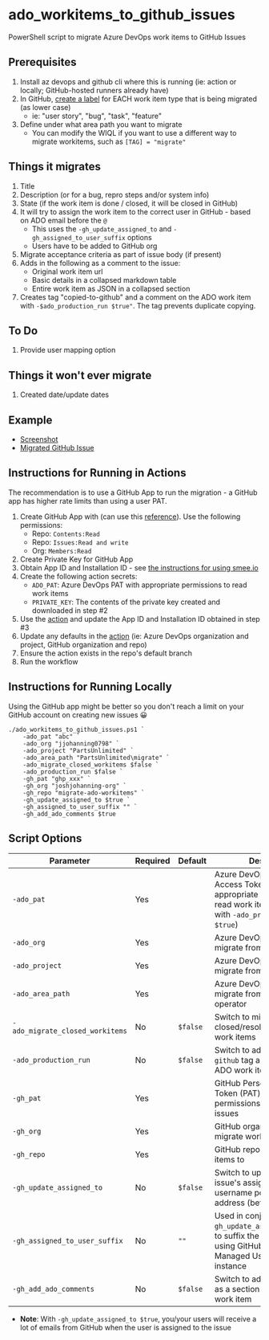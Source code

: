 # ado_workitems_to_github_issues

PowerShell script to migrate Azure DevOps work items to GitHub Issues

## Prerequisites

1. Install az devops and github cli where this is running (ie: action or locally;
   GitHub-hosted runners already have)
2. In GitHub, [create a label](https://docs.github.com/en/issues/using-labels-and-milestones-to-track-work/managing-labels)
   for EACH work item type that is being migrated (as lower case)
    - ie: "user story", "bug", "task", "feature"
3. Define under what area path you want to migrate
    - You can modify the WIQL if you want to use a different way to migrate workitems,
    such as `[TAG] = "migrate"`

## Things it migrates

1. Title
2. Description (or for a bug, repro steps and/or system info)
3. State (if the work item is done / closed, it will be closed in GitHub)
4. It will try to assign the work item to the correct user in GitHub - based on
    ADO email before the `@`
    - This uses the `-gh_update_assigned_to` and `-gh_assigned_to_user_suffix` options
    - Users have to be added to GitHub org
5. Migrate acceptance criteria as part of issue body (if present)
6. Adds in the following as a comment to the issue:
    - Original work item url
    - Basic details in a collapsed markdown table
    - Entire work item as JSON in a collapsed section
7. Creates tag "copied-to-github" and a comment on the ADO work item with
    `-$ado_production_run $true"`. The tag prevents duplicate copying.

## To Do

1. Provide user mapping option

## Things it won't ever migrate

1. Created date/update dates

## Example

- [Screenshot](https://user-images.githubusercontent.com/19912012/157745772-69f5cf75-5407-491e-a754-d94b188378ff.png)
- [Migrated GitHub Issue](https://github.com/joshjohanning-org/migrate-ado-workitems/issues/296)

## Instructions for Running in Actions

The recommendation is to use a GitHub App to run the migration - a GitHub app
has higher rate limits than using a user PAT.

1. Create GitHub App with (can use this [reference](https://josh-ops.com/posts/github-apps/#creating-a-github-app)).
Use the following permissions:
    - Repo: `Contents:Read`
    - Repo: `Issues:Read and write`
    - Org: `Members:Read`
1. Create Private Key for GitHub App
1. Obtain App ID and Installation ID - see [the instructions for using smee.io](https://josh-ops.com/posts/github-apps/#creating-a-github-app)
1. Create the following action secrets:
    - `ADO_PAT`: Azure DevOps PAT with appropriate permissions to read work items
    - `PRIVATE_KEY`: The contents of the private key created and downloaded in
      step #2
1. Use the [action](.github/workflows/migrate-work-items.yml) and update the App
    ID and Installation ID obtained in step #3
1. Update any defaults in the [action](.github/workflows/migrate-work-items.yml)
    (ie: Azure DevOps organization and project, GitHub organization and repo)
1. Ensure the action exists in the repo's default branch
1. Run the workflow

## Instructions for Running Locally

Using the GitHub app might be better so you don't reach a limit on your GitHub
account on creating new issues 😀

```pwsh
./ado_workitems_to_github_issues.ps1 `
    -ado_pat "abc" `
    -ado_org "jjohanning0798" `
    -ado_project "PartsUnlimited" `
    -ado_area_path "PartsUnlimited\migrate" `
    -ado_migrate_closed_workitems $false `
    -ado_production_run $false `
    -gh_pat "ghp_xxx" `
    -gh_org "joshjohanning-org" `
    -gh_repo "migrate-ado-workitems" `
    -gh_update_assigned_to $true `
    -gh_assigned_to_user_suffix "" `
    -gh_add_ado_comments $true
```

## Script Options

| Parameter                       | Required | Default  | Description                                                                                                                                 |
|---------------------------------|----------|----------|---------------------------------------------------------------------------------------------------------------------------------------------|
| `-ado_pat`                      | Yes      |          | Azure DevOps Personal Access Token (PAT) with appropriate permissions to read work items (and update, with `-ado_production_run $true`)     |
| `-ado_org`                      | Yes      |          | Azure DevOps organization to migrate from                                                                                                   |
| `-ado_project`                  | Yes      |          | Azure DevOps project to migrate from                                                                                                        |
| `-ado_area_path`                | Yes      |          | Azure DevOps area path to migrate from - uses the `UNDER` operator                                                                          |
| `-ado_migrate_closed_workitems` | No       | `$false` | Switch to migrate closed/resoled/done/removed work items                                                                                    |
| `-ado_production_run`           | No       | `$false` | Switch to add `copied-to-github` tag and comment on ADO work item                                                                           |
| `-gh_pat`                       | Yes      |          | GitHub Personal Access Token (PAT) with appropriate permissions to read/write issues                                                        |
| `-gh_org`                       | Yes      |          | GitHub organization to migrate work items to                                                                                                |
| `-gh_repo`                      | Yes      |          | GitHub repo to migrate work items to                                                                                                        |
| `-gh_update_assigned_to`        | No       | `$false` | Switch to update the GitHub issue's assignee based on the username portion of an email address (before the @ sign)                          |
| `-gh_assigned_to_user_suffix`   | No       | `""`     | Used in conjunction with `-gh_update_assigned_to`, used to suffix the username, e.g. if using GitHub Enterprise Managed User (EMU) instance |
| `-gh_add_ado_comments`          | No       | `$false` | Switch to add ADO comments as a section with the migrated work item                                                                     |

- **Note**: With `-gh_update_assigned_to $true`, you/your users will receive a
lot of emails from GitHub when the user is assigned to the issue
